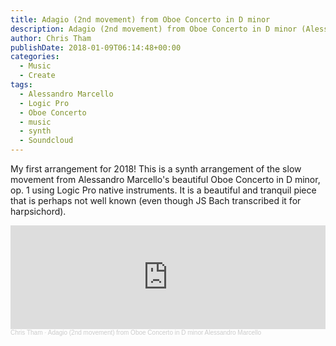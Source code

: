 ```yaml
---
title: Adagio (2nd movement) from Oboe Concerto in D minor
description: Adagio (2nd movement) from Oboe Concerto in D minor (Alessandro Marcello)
author: Chris Tham
publishDate: 2018-01-09T06:14:48+00:00
categories:
  - Music
  - Create
tags:
  - Alessandro Marcello
  - Logic Pro
  - Oboe Concerto
  - music
  - synth
  - Soundcloud
---
```

My first arrangement for 2018! This is a synth arrangement of the slow movement from Alessandro Marcello's beautiful Oboe Concerto in D minor, op. 1 using Logic Pro native instruments. It is a beautiful and tranquil piece that is perhaps not well known (even though JS Bach transcribed it for harpsichord).

<iframe width="100%" height="166" scrolling="no" frameborder="no" allow="autoplay" src="https://w.soundcloud.com/player/?url=https%3A//api.soundcloud.com/tracks/381258107&color=%23ff5500&auto_play=false&hide_related=false&show_comments=true&show_user=true&show_reposts=false&show_teaser=true"></iframe><div style="font-size: 10px; color: #cccccc;line-break: anywhere;word-break: normal;overflow: hidden;white-space: nowrap;text-overflow: ellipsis; font-family: Interstate,Lucida Grande,Lucida Sans Unicode,Lucida Sans,Garuda,Verdana,Tahoma,sans-serif;font-weight: 100;"><a href="https://soundcloud.com/chris-tham" title="Chris Tham" target="_blank" style="color: #cccccc; text-decoration: none;">Chris Tham</a> · <a href="https://soundcloud.com/chris-tham/adagio-2nd-movement-from-oboe-concerto-in-d-minor-alessandro-marcello" title="Adagio (2nd movement) from Oboe Concerto in D minor Alessandro Marcello" target="_blank" style="color: #cccccc; text-decoration: none;">Adagio (2nd movement) from Oboe Concerto in D minor Alessandro Marcello</a></div>
